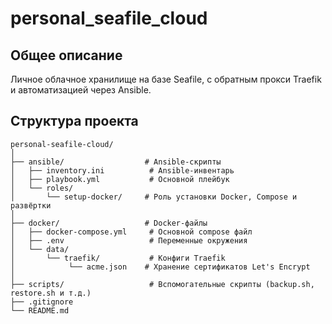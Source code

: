 # personal_seafile_cloud

## Общее описание
Личное облачное хранилище на базе Seafile, с обратным прокси Traefik и автоматизацией через Ansible.

## Структура проекта
```
personal-seafile-cloud/
│
├── ansible/                  # Ansible-скрипты
│   ├── inventory.ini          # Ansible-инвентарь
│   ├── playbook.yml           # Основной плейбук
│   └── roles/
│       └── setup-docker/     # Роль установки Docker, Compose и развёртки
│
├── docker/                   # Docker-файлы
│   ├── docker-compose.yml     # Основной compose файл
│   ├── .env                   # Переменные окружения
│   └── data/
│       └── traefik/           # Конфиги Traefik
│            └── acme.json    # Хранение сертификатов Let's Encrypt
│
├── scripts/                   # Вспомогательные скрипты (backup.sh, restore.sh и т.д.)
├── .gitignore                
└── README.md                  
```
